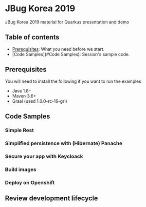 # JBug Korea 2019
JBug Korea 2019 material for Quarkus presentation and demo

## Table of contents
 - [Prerequisites](#prerequisites): What you need before we start.
 - [Code Samples](#Code Samples): Session's sample code.

## Prerequisites
You will need to install the following if you want to run the examples

- Java 1.8+
- Maven 3.6+
- Graal (used 1.0.0-rc-16-grl)


## Code Samples

### Simple Rest

### Simplified persistence with (Hibernate) Panache

### Secure your app with Keycloack

### Build images

### Deploy on Openshift

## Review development lifecycle
